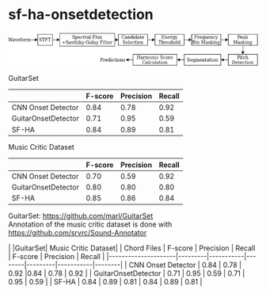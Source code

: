 # sf-ha-onsetdetection

![](img/diagram.png)  


GuitarSet

|                     | F-score | Precision | Recall |
|---------------------|---------|-----------|--------|
| CNN Onset Detector  | 0.84   | 0.78     | 0.92  |
| GuitarOnsetDetector |   0.71      |    0.95       |    0.59  |
| SF-HA               | 0.84   | 0.89     | 0.81  |



Music Critic Dataset 

|                     | F-score | Precision | Recall |
|---------------------|---------|-----------|--------|
| CNN Onset Detector  | 0.70   | 0.59     | 0.92  |
| GuitarOnsetDetector |   0.80      |    0.80       |    0.80  |
| SF-HA               | 0.85   | 0.86     | 0.84  |


GuitarSet: https://github.com/marl/GuitarSet  
Annotation of the music critic dataset is done with https://github.com/srvrc/Sound-Annotator  


| |GuitarSet| Music Critic Dataset|
| Chord Files         | F-score | Precision | Recall | F-score | Precision | Recall |
|---------------------|---------|-----------|--------|---------|-----------|--------|
| CNN Onset Detector  | 0.84   | 0.78     | 0.92  |0.84   | 0.78     | 0.92  |
| GuitarOnsetDetector |   0.71      |    0.95  |    0.59  |  0.71      |    0.95  |    0.59  |
| SF-HA               | 0.84   | 0.89     | 0.81  | 0.84   | 0.89     | 0.81  |
